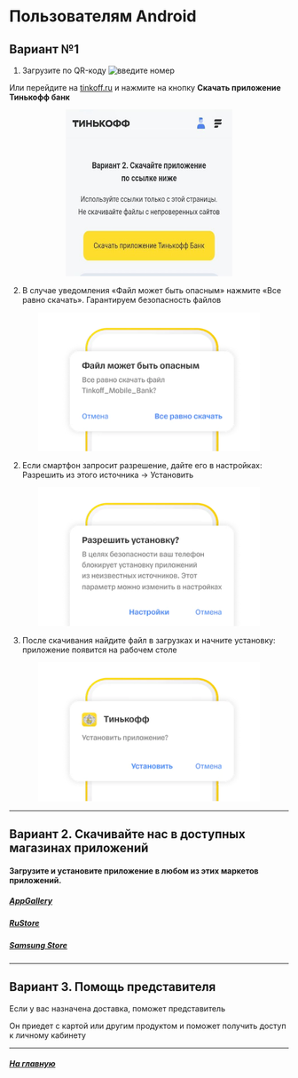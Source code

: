 # Пользователям Android

## Вариант №1

1. Загрузите по QR-коду 
![введите номер](./images/android_1.avif)

Или перейдите на [tinkoff.ru](https://tinkoff.ru/)  и нажмите на кнопку **Скачать приложение Тинькофф банк**

<p align="center">
  <img src="./images/android_1_1.jpg" width="300" height="300" 
</p>

2. В случае уведомления «Файл может быть опасным» нажмите «Все равно скачать». Гарантируем безопасность файлов

<p align="center">
  <img width="400" height="250" src="./images/android_2.webp">
</p>


2. Если смартфон запросит разрешение, дайте его в настройках: Разрешить из этого источника → Установить

<p align="center">
  <img width="400" height="250" src="./images/android_3.webp">
</p>

3. После скачивания найдите файл в загрузках и начните установку: приложение появится на рабочем столе

<p align="center">
  <img width="400" height="250" src="./images/android_4.webp">
</p>

___

## Вариант 2. Скачивайте нас в доступных магазинах приложений

#### Загрузите и установите приложение в любом из этих маркетов приложений.

##### [AppGallery](https://appgallery.huawei.com/#/app/C101291451) 
##### [RuStore](https://apps.rustore.ru/app/com.idamob.tinkoff.android) 
##### [Samsung Store](https://apps.samsung.com/appquery/appDetail.as?appId=com.idamob.tinkoff.android) 

___

## Вариант 3. Помощь представителя

Если у вас назначена доставка, поможет представитель

Он приедет с картой или другим продуктом и поможет получить доступ к личному кабинету

___

##### [На главную](readme.md)











